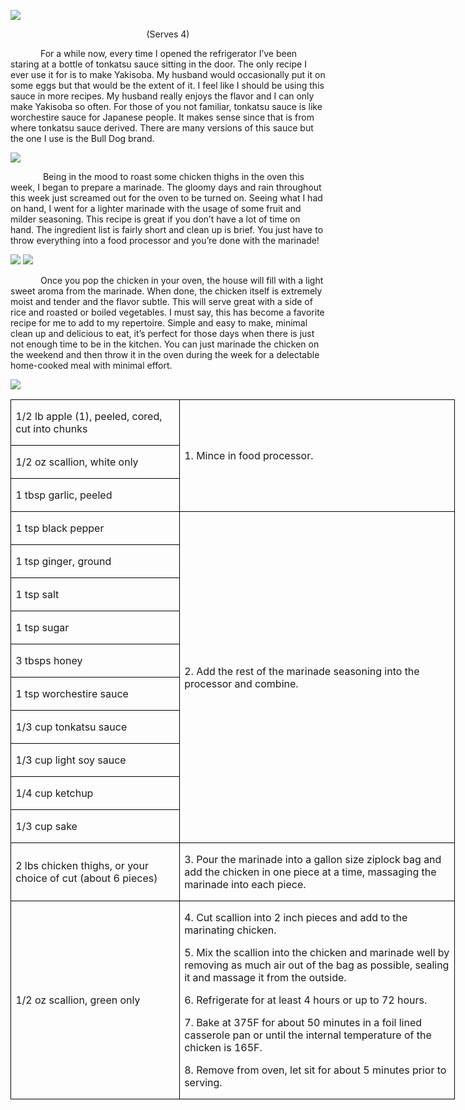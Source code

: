 ![](images/2015/10/20150923-20150923-DSC_4299.jpg)
<p align=center style='text-align:center'><span>(Serves 4)</span></p>

<p style='text-indent:.5in'><span style=''>For
a while now, every time I opened the refrigerator I’ve been staring at a bottle of tonkatsu sauce sitting in the door. The only recipe I ever use it for is to make Yakisoba. My husband would occasionally put it on some eggs but that would be the extent of it. I feel like I should be using this sauce in more recipes. My husband really enjoys the flavor and I can only make Yakisoba so often. For those of you not familiar, tonkatsu sauce is like worchestire sauce for Japanese people. It makes sense since that is from where tonkatsu sauce derived. There are many versions of this sauce but the one I use is the Bull Dog brand.</span></p>

![](images/2015/10/20150921-20150921-DSC_4285.jpg)

<p style='text-indent:.5in'><span style=''>&nbsp;Being
in the mood to roast some chicken thighs in the oven this week, I began to
prepare a marinade. The gloomy days and rain throughout this week just screamed
out for the oven to be turned on. Seeing what I had on hand, I went for a
lighter marinade with the usage of some fruit and milder seasoning. This recipe
is great if you don’t have a lot of time on hand. The ingredient list is fairly
short and clean up is brief. You just have to throw everything into a food
processor and you’re done with the marinade!</span></p>

![](images/2015/10/20150921-20150921-DSC_4287.jpg)
![](images/2015/10/20150921-20150921-DSC_4289.jpg)

<p style='text-indent:.5in'><span style=''>Once
you pop the chicken in your oven, the house will fill with a light sweet aroma from the marinade. When done, the chicken itself is extremely moist and tender and the flavor subtle. This will serve great with a side of rice and roasted or boiled vegetables. I must say, this has become a favorite recipe for me to add to my repertoire. Simple and easy to make, minimal clean up and delicious to eat, it’s perfect for those days when there is just not enough time to be in the kitchen. You can just marinade the chicken on the weekend and then throw it in the oven during the week for a delectable home-cooked meal with minimal effort.</span></p>

![](images/2015/10/20150923-20150923-DSC_4295.jpg)

<table border=1 cellspacing=0 cellpadding=0 width=533
 style='width:533.05pt;border-collapse:collapse;border:none'>
 <tr style='height:23.75pt'>
  <td width=199 style='width:198.9pt;border:solid windowtext 1.0pt;padding:
  0in 5.4pt 0in 5.4pt;height:23.75pt'>
  <p><span style=''>1/2 lb apple (1), peeled,
  cored, cut into chunks</span></p>
  </td>
  <td width=334 rowspan=3 style='width:334.15pt;border:solid windowtext 1.0pt;
  border-left:none;padding:0in 5.4pt 0in 5.4pt;height:23.75pt'>
  <p><span style=''>1. Mince in food processor.</span></p>
  </td>
 </tr>
 <tr style='height:23.4pt'>
  <td width=199 style='width:198.9pt;border:solid windowtext 1.0pt;border-top:
  none;padding:0in 5.4pt 0in 5.4pt;height:23.4pt'>
  <p><span style=''>1/2 oz scallion, white
  only</span></p>
  </td>
 </tr>
 <tr style='height:23.4pt'>
  <td width=199 style='width:198.9pt;border:solid windowtext 1.0pt;border-top:
  none;padding:0in 5.4pt 0in 5.4pt;height:23.4pt'>
  <p><span style=''>1 tbsp garlic, peeled</span></p>
  </td>
 </tr>
 <tr style='height:23.4pt'>
  <td width=199 style='width:198.9pt;border:solid windowtext 1.0pt;border-top:
  none;padding:0in 5.4pt 0in 5.4pt;height:23.4pt'>
  <p><span style=''>1 tsp black pepper</span></p>
  </td>
  <td width=334 rowspan=10 style='width:334.15pt;border-top:none;border-left:
  none;border-bottom:solid windowtext 1.0pt;border-right:solid windowtext 1.0pt;
  padding:0in 5.4pt 0in 5.4pt;height:23.4pt'>
  <p><span style=''>2. Add the rest of the
  marinade seasoning into the processor and combine.</span></p>
  </td>
 </tr>
 <tr style='height:23.4pt'>
  <td width=199 style='width:198.9pt;border:solid windowtext 1.0pt;border-top:
  none;padding:0in 5.4pt 0in 5.4pt;height:23.4pt'>
  <p><span style=''>1 tsp ginger, ground</span></p>
  </td>
 </tr>
 <tr style='height:23.4pt'>
  <td width=199 style='width:198.9pt;border:solid windowtext 1.0pt;border-top:
  none;padding:0in 5.4pt 0in 5.4pt;height:23.4pt'>
  <p><span style=''>1 tsp salt</span></p>
  </td>
 </tr>
 <tr style='height:23.4pt'>
  <td width=199 style='width:198.9pt;border:solid windowtext 1.0pt;border-top:
  none;padding:0in 5.4pt 0in 5.4pt;height:23.4pt'>
  <p><span style=''>1 tsp sugar</span></p>
  </td>
 </tr>
 <tr style='height:23.4pt'>
  <td width=199 style='width:198.9pt;border:solid windowtext 1.0pt;border-top:
  none;padding:0in 5.4pt 0in 5.4pt;height:23.4pt'>
  <p><span style=''>3 tbsps honey</span></p>
  </td>
 </tr>
 <tr style='height:23.4pt'>
  <td width=199 style='width:198.9pt;border:solid windowtext 1.0pt;border-top:
  none;padding:0in 5.4pt 0in 5.4pt;height:23.4pt'>
  <p><span style=''>1 tsp worchestire sauce</span></p>
  </td>
 </tr>
 <tr style='height:23.4pt'>
  <td width=199 style='width:198.9pt;border:solid windowtext 1.0pt;border-top:
  none;padding:0in 5.4pt 0in 5.4pt;height:23.4pt'>
  <p><span style=''>1/3 cup tonkatsu sauce</span></p>
  </td>
 </tr>
 <tr style='height:23.4pt'>
  <td width=199 style='width:198.9pt;border:solid windowtext 1.0pt;border-top:
  none;padding:0in 5.4pt 0in 5.4pt;height:23.4pt'>
  <p><span style=''>1/3 cup light soy sauce</span></p>
  </td>
 </tr>
 <tr style='height:23.4pt'>
  <td width=199 style='width:198.9pt;border:solid windowtext 1.0pt;border-top:
  none;padding:0in 5.4pt 0in 5.4pt;height:23.4pt'>
  <p><span style=''>1/4 cup ketchup</span></p>
  </td>
 </tr>
 <tr style='height:23.4pt'>
  <td width=199 style='width:198.9pt;border:solid windowtext 1.0pt;border-top:
  none;padding:0in 5.4pt 0in 5.4pt;height:23.4pt'>
  <p><span style=''>1/3 cup sake</span></p>
  </td>
 </tr>
 <tr style='height:23.4pt'>
  <td width=199 style='width:198.9pt;border:solid windowtext 1.0pt;border-top:
  none;padding:0in 5.4pt 0in 5.4pt;height:23.4pt'>
  <p><span style=''>2 lbs chicken thighs, or
  your choice of cut (about 6 pieces)</span></p>
  </td>
  <td width=334 style='width:334.15pt;border-top:none;border-left:none;
  border-bottom:solid windowtext 1.0pt;border-right:solid windowtext 1.0pt;
  padding:0in 5.4pt 0in 5.4pt;height:23.4pt'>
  <p><span style=''>3. Pour the marinade into
  a gallon size ziplock bag and add the chicken in one piece at a time,
  massaging the marinade into each piece.</span></p>
  </td>
 </tr>
 <tr style='height:23.4pt'>
  <td width=199 style='width:198.9pt;border:solid windowtext 1.0pt;border-top:
  none;padding:0in 5.4pt 0in 5.4pt;height:23.4pt'>
  <p><span style=''>1/2 oz scallion, green
  only</span></p>
  </td>
  <td width=334 style='width:334.15pt;border-top:none;border-left:none;
  border-bottom:solid windowtext 1.0pt;border-right:solid windowtext 1.0pt;
  padding:0in 5.4pt 0in 5.4pt;height:23.4pt'>
  <p><span style=''>4. Cut scallion into 2
  inch pieces and add to the marinating chicken.</span></p>
  <p><span style=''>5. Mix the scallion into
  the chicken and marinade well by removing as much air out of the bag as
  possible, sealing it and massage it from the outside.</span></p>
  <p><span style=''>6. Refrigerate for at least
  4 hours or up to 72 hours.</span></p>
  <p><span style=''>7. Bake at 375F for about
  50 minutes in a foil lined casserole pan or until the internal temperature of
  the chicken is 165F.</span></p>
  <p><span style=''>8. Remove from oven, let
  sit for about 5 minutes prior to serving. </span></p>
  </td>
 </tr>
</table>